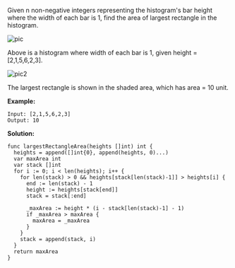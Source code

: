 Given n non-negative integers representing the histogram's bar height where the width of each bar is 1, find the area of largest rectangle in the histogram.

![pic](https://assets.leetcode.com/uploads/2018/10/12/histogram.png)

Above is a histogram where width of each bar is 1, given height = [2,1,5,6,2,3].

![pic2](https://assets.leetcode.com/uploads/2018/10/12/histogram_area.png)

The largest rectangle is shown in the shaded area, which has area = 10 unit.


**Example:**
```
Input: [2,1,5,6,2,3]
Output: 10
```

**Solution:**

```golang
func largestRectangleArea(heights []int) int {
  heights = append([]int{0}, append(heights, 0)...)
  var maxArea int
  var stack []int
  for i := 0; i < len(heights); i++ {
    for len(stack) > 0 && heights[stack[len(stack)-1]] > heights[i] {
      end := len(stack) - 1
      height := heights[stack[end]]
      stack = stack[:end]

      _maxArea := height * (i - stack[len(stack)-1] - 1)
      if _maxArea > maxArea {
        maxArea = _maxArea
      }
    }
    stack = append(stack, i)
  }
  return maxArea
}
```
